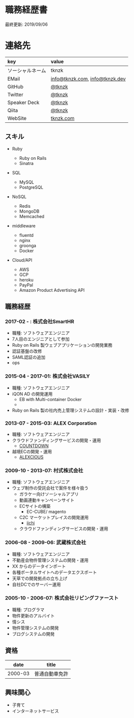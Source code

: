 # 職務経歴書
最終更新: 2019/09/06

# 連絡先

| key              | value                                   |
|:-----------------|:----------------------------------------|
| ソーシャルネーム | tknzk                                   |
| EMail            | info@tknzk.com, info@tknzk.dev          |
| GitHub           | [@tknzk](https://github.com/tknzk)      |
| Twitter          | [@tknzk](https://twitter.com/tknzk)     |
| Speaker Deck     | [@tknzk](https://speakerdeck.com/tknzk) |
| Qiita            | [@tknzk](https://qiita.com/tknzk)       |
| WebSite          | [tknzk.com](https://www.tknzk.com)      |


## スキル

- Ruby
  - Ruby on Rails
  - Sinatra

- SQL
  - MySQL
  - PostgreSQL

- NoSQL
  - Redis
  - MongoDB
  - Memcached

- middleware
  - fluentd
  - nginx
  - groonga
  - Docker

- Cloud/API
  - AWS
  - GCP
  - heroku
  - PayPal
  - Amazon Product Advertising API

## 職務経歴

### 2017-02 - : 株式会社SmartHR

- 職種: ソフトウェアエンジニア
- 7人目のエンジニアとして参加
- Ruby on Rails 製ウェブアプリケーションの開発業務
- 認証基盤の改修
- SAML認証の追加
- ops


### 2015-04 - 2017-01: 株式会社VASILY

- 職種: ソフトウェアエンジニア
- iQON AD の開発運用
  - EB with Multi-container Docker
  - [](https://speakerdeck.com/tknzk/eb-with-multi-container-docker)
- Ruby on Rails 製の社内売上管理システムの設計・実装・改修


### 2013-07 - 2015-03: ALEX Corporation

- 職種: ソフトウェアエンジニア
- クラウドファンディングサービスの開発・運用
  - [COUNTDOWN](https://www.countdown-x.com/)
- 越境ECの開発・運用
  - [ALEXCIOUS](https://www.alexcious.com/)

### 2009-10 - 2013-07: 村式株式会社

- 職種: ソフトウェアエンジニア
- ウェブ制作の受託会社で案件を様々扱う
  - ガラケー向けソーシャルアプリ
  - 動画連動キャンペーンサイト
  - ECサイトの構築
    - EC-CUBE/ magento
  - C2C マーケットプレイスの開発運用
    - [iichi](https://www.iichi.com)
  - クラウドファンディングサービスの開発・運用


### 2006-08 - 2009-06: 武蔵株式会社

- 職種: ソフトウェアエンジニア
- 不動産会物件管理システムの開発・運用
- XX からのデータインポート
- 各種ポータルサイトへのデータエクスポート
- 天草での開発拠点の立ち上げ
- 自社DCでのサーバー運用

### 2005-10 - 2006-07: 株式会社リビングファースト
- 職種: プログラマ
- 物件更新のアルバイト
- 情シス
- 物件管理システムの開発
- ブログシステムの開発

## 資格

|date|title|
|---|---|
|2000-03|普通自動車免許|

## 興味関心
- 子育て
- インターネットサービス

